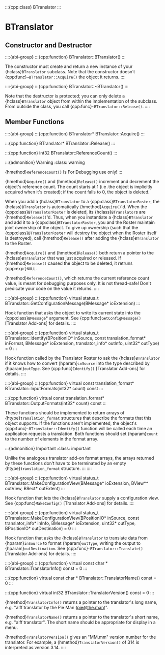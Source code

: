 :::{cpp:class} BTranslator
:::

# BTranslator

## Constructor and Destructor

::::{abi-group}
:::{cpp:function} BTranslator::BTranslator()
:::

The constructor must create and return a new instance of your
{hclass}`BTranslator` subclass. Note that the constructor doesn't
{cpp:func}`~BTranslator::Acquire()` the object it returns.
::::

::::{abi-group}
:::{cpp:function} BTranslator::~BTranslator()
:::

Note that the destructor is protected; you can only delete a
{hclass}`BTranslator` object from within the implementation of the
subclass. From outside the class, you call
{cpp:func}`~BTranslator::Release()`.
::::

## Member Functions

::::{abi-group}
:::{cpp:function} BTranslator* BTranslator::Acquire()
:::

:::{cpp:function} BTranslator* BTranslator::Release()
:::

:::{cpp:function} int32 BTranslator::ReferenceCount()
:::

:::{admonition} Warning
:class: warning






{hmethod}`ReferenceCount()` Is For Debugging use only!
:::

{hmethod}`Acquire()` and {hmethod}`Release()` increment and decrement the
object's reference count. The count starts at 1 (i.e .the object is
implicitly acquired when it's created); if the count falls to 0, the object
is deleted.

When you add a {hclass}`BTranslator` to a {cpp:class}`BTranslatorRoster`,
the {hclass}`BTranslator` is automatically {hmethod}`Acquire()`'d. When the
{cpp:class}`BTranslatorRoster` is deleted, its {hclass}`BTranslator`s are
{hmethod}`Release()`'d. Thus, when you instantiate a {hclass}`BTranslator`
and add it to a {cpp:class}`BTranslatorRoster`, you and the Roster maintain
joint ownership of the object. To give up ownership (such that the
{cpp:class}`BTranslatorRoster` will destroy the object when the Roster
itself is destroyed), call {hmethod}`Release()` after adding the
{hclass}`BTranslator` to the Roster.

{hmethod}`Acquire()` and {hmethod}`Release()` both return a pointer to the
{hclass}`BTranslator` that was just acquired or released. If
{hmethod}`Release()` caused the object to be deleted, it retruns
{cpp:expr}`NULL`.

{hmethod}`ReferenceCount()`, which returns the current reference count
value, is meant for debugging purposes only. It is not thread-safe! Don't
predicate your code on the value it returns.
::::

::::{abi-group}
:::{cpp:function} virtual status_t BTranslator::GetConfigurationMessage(BMessage* ioExtension)
:::

Hook function that asks the object to write its current state into the
{cpp:class}`BMessage`* argument. See {cpp:func}`GetConfigMessage()`
[Translator Add-ons] for details.
::::

::::{abi-group}
:::{cpp:function} virtual status_t BTranslator::Identify(BPositionIO* inSource, const translation_format* inFormat, BMessage* ioExtension, translator_info* outInfo, uint32* outType) = 0
:::

Hook function called by the Translator Roster to ask the
{hclass}`BTranslator` if it knows how to convert {hparam}`inSource` into
the type described by {hparam}`outType`. See {cpp:func}`Identify()`
[Translator Add-ons] for details.
::::

::::{abi-group}
:::{cpp:function} virtual const translation_format* BTranslator::InputFormats(int32* count) const
:::

:::{cpp:function} virtual const translation_format* BTranslator::OutputFormats(int32* count) const
:::

These functions should be implemented to return arrays of
{htype}`translation_format` structures that describe the formats that this
object supports. If the functions aren't implemented, the object's
{cpp:func}`~BTranslator::Identify()` function will be called each time an
application requests a translation. Both functions should set
{hparam}`count` to the number of elements in the format array.

:::{admonition} Important
:class: important






Unlike the analogous translator add-on format arrays, the arrays returned
by these functions don't have to be terminated by an empty
{htype}`translation_format` structure.
:::
::::

::::{abi-group}
:::{cpp:function} virtual status_t BTranslator::MakeConfigurationView(BMessage* ioExtension, BView** outView, BRect* outExtent)
:::

Hook function that lets the {hclass}`BTranslator` supply a configuration
view. See {cpp:func}`MakeConfig()` [Translator Add-ons] for details.
::::

::::{abi-group}
:::{cpp:function} virtual status_t BTranslator::MakeConfigurationView(BPositionIO* inSource, const translator_info* inInfo, BMessage* ioExtension, uint32* outType, BPositionIO* outDestination) = 0
:::

Hook function that asks the {hclass}`BTranslator` to translate data from
{hparam}`inSource` to format {hparam}`outType`, writing the output to
{hparam}`outDestination`. See {cpp:func}`~BTranslator::Translate()`
[Translator Add-ons] for details.
::::

::::{abi-group}
:::{cpp:function} virtual const char * BTranslator::TranslatorInfo() const = 0
:::

:::{cpp:function} virtual const char * BTranslator::TranslatorName() const = 0
:::

:::{cpp:function} virtual int32 BTranslator::TranslatorVersion() const = 0
:::

{hmethod}`TranslatorInfo()` returns a pointer to the translator's long
name, e.g. "aiff translator by the Pie Man (pie@the.man)".

{hmethod}`TranslatorName()` returns a pointer to the translator's short
name, e.g. "aiff translator". The short name should be appropriate for
display in a menu.

{hmethod}`TranslatorVersion()` gives an "MM.mm" version number for the
translator. For example, a {hmethod}`TranslatorVersion()` of 314 is
interpreted as version 3.14.
::::
